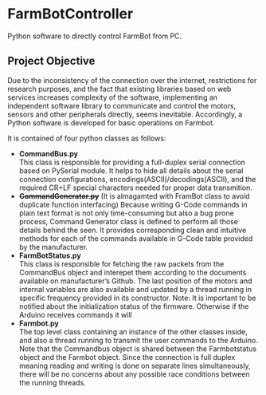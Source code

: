 # FarmBotController
 Python software to directly control FarmBot from PC.
 
##	Project Objective

Due to the inconsistency of the connection over the internet, restrictions for research purposes, and the fact that existing libraries based on web services increases complexity of the software, implementing an independent software library to communicate and control the motors, sensors and other peripherals directly, seems inevitable.
Accordingly, a Python software is developed for basic operations on Farmbot.

It is contained of four python classes as follows:

-	**CommandBus.py**  
This class is responsible for providing a full-duplex serial connection based on  PySerial module. It helps to hide all details about the serial connection configurations, encodings(ASCII)/decodings(ASCII), and the required CR+LF special characters needed for proper data transmition.
-	~~**CommandGenerator.py**~~  (It is almagamted with FramBot class to avoid duplicate function interfacing)
Because writing G-Code commands in plain text format is not only time-consuming but also a bug prone process, Command Generator class is defined to perform all those details behind the seen. It provides corresponding clean and intuitive methods for each of the commands available in G-Code table provided by the manufacturer.
-	**FarmBotStatus.py**  
This class is responsible for fetching the raw packets from the CommandBus object and interepet them according to the documents available on manufacturer’s Github. The last position of the motors and internal variables are also available and updated by a thread running in specific frequency provided in its constructor. 
Note: It is important to be notified about the initialization status of the firmware. Otherwise if the Arduino receives commands it will 
-	**Farmbot.py**  
The top level class containing an instance of the other classes inside, and also a thread running to transmit the user commands to the Arduino. Note that the Commandbus object is shared between the Farmbotstatus object and the Farmbot object. Since the connection is full duplex meaning reading and writing is done on separate lines simultaneously, there will be no concerns about any possible race conditions between the running threads.

